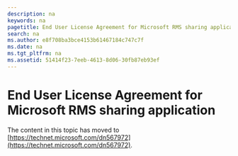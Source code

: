 ```yaml
---
description: na
keywords: na
pagetitle: End User License Agreement for Microsoft RMS sharing application
search: na
ms.author: e8f708ba3bce4153b61467184c747c7f
ms.date: na
ms.tgt_pltfrm: na
ms.assetid: 51414f23-7eeb-4613-8d06-30fb87eb93ef
---
```

# End User License Agreement for Microsoft RMS sharing application
The content in this topic has moved to [https://technet.microsoft.com/dn567972](https://technet.microsoft.com/dn567972).

